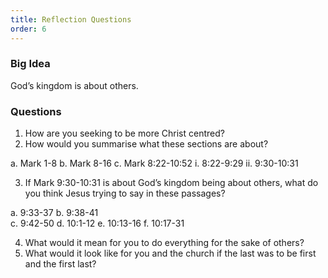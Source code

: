 ```yaml
---
title: Reflection Questions
order: 6
---
```


### Big Idea 
God’s kingdom is about others. 


### Questions 
1.   How are you seeking to be more Christ centred? 
2.   How would you summarise what these sections are about?

  a.   Mark 1-8 
  b.   Mark 8-16 
  c.   Mark 8:22-10:52
    i.     8:22-9:29
    ii.     9:30-10:31
    
3.   If Mark 9:30-10:31 is about God’s kingdom being about others, what do you think Jesus trying to say in these passages? 

a.   9:33-37
b.   9:38-41  
c.   9:42-50
d.   10:1-12
e.   10:13-16
f.   10:17-31

4.   What would it mean for you to do everything for the sake of others? 
5.   What would it look like for you and the church if the last was to be first and the first last? 
